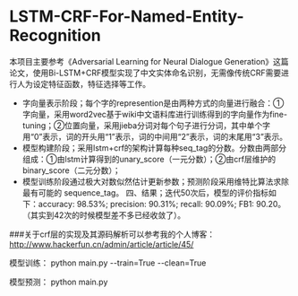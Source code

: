 # LSTM-CRF-For-Named-Entity-Recognition

本项目主要参考《Adversarial Learning for Neural Dialogue Generation》这篇论文，使用Bi-LSTM+CRF模型实现了中文实体命名识别，无需像传统CRF需要进行人为设定特征函数，特征选择等工作。
- 字向量表示阶段；每个字的represention是由两种方式的向量进行融合：①字向量，采用word2vec基于wiki中文语料库进行训练得到的字向量作为fine-tuning；②位置向量，采用jieba分词对每个句子进行分词，其中单个字用“0”表示，词的开头用“1”表示，词的中间用“2”表示，词的末尾用“3”表示。
- 模型构建阶段；采用lstm+crf的架构计算每种seq_tag的分数。分数由两部分组成：①由lstm计算得到的unary_score（一元分数）；②由crf层维护的binary_score（二元分数）；
- 模型训练阶段通过极大对数似然估计更新参数；预测阶段采用维特比算法求除最有可能的 sequence_tag。
四、结果；迭代50次后，模型的评价指标如下：accuracy:  98.53%; precision:  90.31%; recall:  90.09%; FB1:  90.20。（其实到42次的时候模型差不多已经收敛了）。

###关于crf层的实现及其源码解析可以参考我的个人博客：
http://www.hackerfun.cn/admin/article/article/45/

模型训练：
python main.py --train=True --clean=True

模型预测：
python main.py
